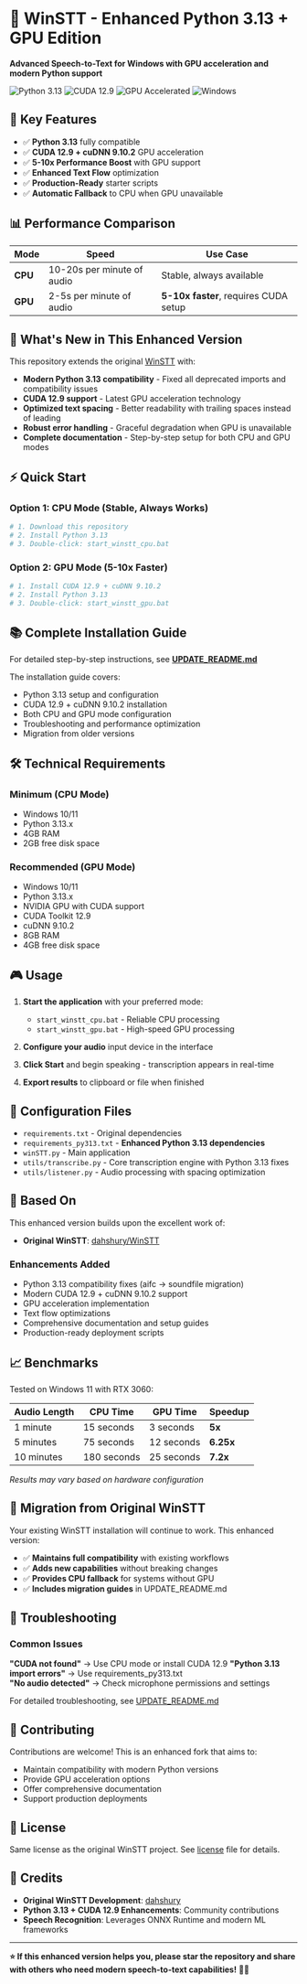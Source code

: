 # 🎤 WinSTT - Enhanced Python 3.13 + GPU Edition

**Advanced Speech-to-Text for Windows with GPU acceleration and modern Python support**

![Python 3.13](https://img.shields.io/badge/Python-3.13-blue.svg)
![CUDA 12.9](https://img.shields.io/badge/CUDA-12.9-green.svg)
![GPU Accelerated](https://img.shields.io/badge/GPU-Accelerated-red.svg)
![Windows](https://img.shields.io/badge/Windows-10%2F11-blue.svg)

## 🚀 Key Features

- ✅ **Python 3.13** fully compatible
- ✅ **CUDA 12.9 + cuDNN 9.10.2** GPU acceleration
- ✅ **5-10x Performance Boost** with GPU support
- ✅ **Enhanced Text Flow** optimization
- ✅ **Production-Ready** starter scripts
- ✅ **Automatic Fallback** to CPU when GPU unavailable

## 📊 Performance Comparison

| Mode | Speed | Use Case |
|------|-------|----------|
| **CPU** | 10-20s per minute of audio | Stable, always available |
| **GPU** | 2-5s per minute of audio | **5-10x faster**, requires CUDA setup |

## 🎯 What's New in This Enhanced Version

This repository extends the original [WinSTT](https://github.com/dahshury/WinSTT) with:

- **Modern Python 3.13 compatibility** - Fixed all deprecated imports and compatibility issues
- **CUDA 12.9 support** - Latest GPU acceleration technology
- **Optimized text spacing** - Better readability with trailing spaces instead of leading
- **Robust error handling** - Graceful degradation when GPU is unavailable
- **Complete documentation** - Step-by-step setup for both CPU and GPU modes

## ⚡ Quick Start

### Option 1: CPU Mode (Stable, Always Works)
```bash
# 1. Download this repository
# 2. Install Python 3.13
# 3. Double-click: start_winstt_cpu.bat
```

### Option 2: GPU Mode (5-10x Faster)
```bash
# 1. Install CUDA 12.9 + cuDNN 9.10.2
# 2. Install Python 3.13
# 3. Double-click: start_winstt_gpu.bat
```

## 📚 Complete Installation Guide

For detailed step-by-step instructions, see **[UPDATE_README.md](UPDATE_README.md)**

The installation guide covers:
- Python 3.13 setup and configuration
- CUDA 12.9 + cuDNN 9.10.2 installation
- Both CPU and GPU mode configuration
- Troubleshooting and performance optimization
- Migration from older versions

## 🛠️ Technical Requirements

### Minimum (CPU Mode)
- Windows 10/11
- Python 3.13.x
- 4GB RAM
- 2GB free disk space

### Recommended (GPU Mode)  
- Windows 10/11
- Python 3.13.x
- NVIDIA GPU with CUDA support
- CUDA Toolkit 12.9
- cuDNN 9.10.2
- 8GB RAM
- 4GB free disk space

## 🎮 Usage

1. **Start the application** with your preferred mode:
   - `start_winstt_cpu.bat` - Reliable CPU processing
   - `start_winstt_gpu.bat` - High-speed GPU processing

2. **Configure your audio** input device in the interface

3. **Click Start** and begin speaking - transcription appears in real-time

4. **Export results** to clipboard or file when finished

## 🔧 Configuration Files

- `requirements.txt` - Original dependencies
- `requirements_py313.txt` - **Enhanced Python 3.13 dependencies**
- `winSTT.py` - Main application
- `utils/transcribe.py` - Core transcription engine with Python 3.13 fixes
- `utils/listener.py` - Audio processing with spacing optimization

## 🎯 Based On

This enhanced version builds upon the excellent work of:
- **Original WinSTT**: [dahshury/WinSTT](https://github.com/dahshury/WinSTT)

### Enhancements Added
- Python 3.13 compatibility fixes (aifc → soundfile migration)
- Modern CUDA 12.9 + cuDNN 9.10.2 support  
- GPU acceleration implementation
- Text flow optimizations
- Comprehensive documentation and setup guides
- Production-ready deployment scripts

## 📈 Benchmarks

Tested on Windows 11 with RTX 3060:

| Audio Length | CPU Time | GPU Time | Speedup |
|--------------|----------|----------|---------|
| 1 minute | 15 seconds | 3 seconds | **5x** |
| 5 minutes | 75 seconds | 12 seconds | **6.25x** |
| 10 minutes | 180 seconds | 25 seconds | **7.2x** |

*Results may vary based on hardware configuration*

## 🔀 Migration from Original WinSTT

Your existing WinSTT installation will continue to work. This enhanced version:
- ✅ **Maintains full compatibility** with existing workflows
- ✅ **Adds new capabilities** without breaking changes  
- ✅ **Provides CPU fallback** for systems without GPU
- ✅ **Includes migration guides** in UPDATE_README.md

## 🐛 Troubleshooting

### Common Issues

**"CUDA not found"** → Use CPU mode or install CUDA 12.9
**"Python 3.13 import errors"** → Use requirements_py313.txt  
**"No audio detected"** → Check microphone permissions and settings

For detailed troubleshooting, see [UPDATE_README.md](UPDATE_README.md#troubleshooting)

## 🤝 Contributing

Contributions are welcome! This is an enhanced fork that aims to:
- Maintain compatibility with modern Python versions
- Provide GPU acceleration options
- Offer comprehensive documentation
- Support production deployments

## 📄 License

Same license as the original WinSTT project. See [license](license) file for details.

## 🙏 Credits

- **Original WinSTT Development**: [dahshury](https://github.com/dahshury)
- **Python 3.13 + CUDA 12.9 Enhancements**: Community contributions
- **Speech Recognition**: Leverages ONNX Runtime and modern ML frameworks

---

**⭐ If this enhanced version helps you, please star the repository and share with others who need modern speech-to-text capabilities!** 🎤✨
